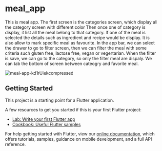 # meal_app

This is meal app. 
The first screen is the categories screen, which display all the category screen with different color
Then once one of category is display, it list all the meal belong to that category. If one of the meal is selected the details such as ingredient and recipe would be display.
It is also allow to mark specific meal as favourite.
In the app bar, we can select the drawer to go to filter screen, then we can filter the meal with some criteria such gluten free, lactose free, vegan or vegertarian. 
When the filter is save, we can go to the category, so only the filter meal are dispaly.
We can tab the bottom of screen between cateogry and favorite meal.


![meal-app-kd1rUiekcompressed](https://user-images.githubusercontent.com/43865591/89693332-3b72b780-d8dc-11ea-81bc-2e781e30c43b.gif)



## Getting Started

This project is a starting point for a Flutter application.

A few resources to get you started if this is your first Flutter project:

- [Lab: Write your first Flutter app](https://flutter.dev/docs/get-started/codelab)
- [Cookbook: Useful Flutter samples](https://flutter.dev/docs/cookbook)

For help getting started with Flutter, view our
[online documentation](https://flutter.dev/docs), which offers tutorials,
samples, guidance on mobile development, and a full API reference.
